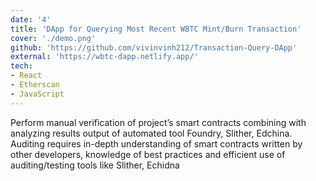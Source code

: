 ```yaml
---
date: '4'
title: 'DApp for Querying Most Recent WBTC Mint/Burn Transaction'
cover: './demo.png'
github: 'https://github.com/vivinvinh212/Transaction-Query-DApp'
external: 'https://wbtc-dapp.netlify.app/'
tech:
- React
- Etherscan
- JavaScript
---
```

Perform manual verification of project’s smart contracts combining with analyzing results output of automated tool Foundry, Slither, Edchina. Auditing requires in-depth understanding of smart contracts written by other developers, knowledge of best practices and efficient use of auditing/testing tools like Slither, Echidna






